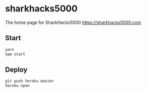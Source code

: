 # sharkhacks5000
The home page for SharkHacks5000 https://sharkhacks5000.com 

## Start
```sh
yarn
npm start
```

## Deploy
```sh
git push heroku master
heroku open
```